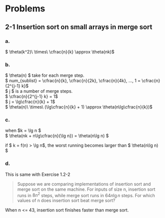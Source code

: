 # Problems
## 2-1 Insertion sort on small arrays in merge sort
### a.
$ \theta(k^2)\ \times\ \cfrac{n}{k} 	\approx \theta(nk)$

### b.
$ \theta(n) $ take for each merge step.  
$ num_{sublist} = \cfrac{n}{k}, \cfrac{n}{2k}, \cfrac{n}{4k}, ..., 1 = \cfrac{n}{2^{j-1} k}$  
$ j $ is a number of merge steps.   
$ \cfrac{n}{2^{j-1} k} = 1$  
$ j = \lg\cfrac{n}{k} + 1$  
$ \theta(n)\ \times\ (\lg\cfrac{n}{k} + 1) \approx \theta(n\lg\cfrac{n}{k})$


### c.
when $k = \lg n $  
$ \theta(nk + n\lg\cfrac{n}{\lg n}) = \theta(n\lg n) $

if $ k = f(n) > \lg n$, the worst running becomes larger than $ \theta(n\lg n) $

### d.
This is same with Exercise 1.2-2
> Suppose we are comparing implementations of insertion sort and merge sort on the same machine. For inputs of size n, insertion sort runs in $8n^2$ steps, while merge sort runs in $64n\lg n$ steps. For which values of n does insertion sort beat merge sort?

When n <= 43, insertion sort finishes faster than merge sort.